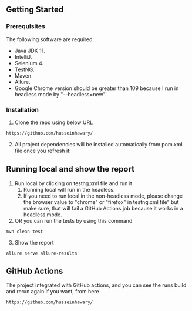 

## Getting Started

### Prerequisites

The following software are required:

- Java JDK 11.
- IntelliJ.
- Selenium 4.
- TestNG.
- Maven.
- Allure.
- Google Chrome version should be greater than 109 because I run in headless mode by "--headless=new".

### Installation

1. Clone the repo using below URL

```sh
https://github.com/husseinhawary/
```

2. All project dependencies will be installed automatically from pom.xml file once you refresh it:



## Running local and show the report

1. Run local by clicking on testng.xml file and run it
   1. Running local will run in the headless.
   2. If you need to run local in the non-headless mode, please change the browser value to "chrome" or "firefox" in testng.xml file" but make sure, that will fail a GitHub Actions job because it works in a headless mode. 
2. OR you can run the tests by using this command
```
mvn clean test
```
3. Show the report
```
allure serve allure-results
```

## GitHub Actions
The project integrated with GitHub actions, and you can see the runs build and rerun again if you want, from here

```
https://github.com/husseinhawary/
```

